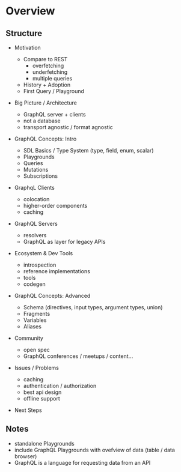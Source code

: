 # Overview

## Structure

- Motivation
    - Compare to REST 
        - overfetching 
        - underfetching
        - multiple queries
    - History + Adoption
    - First Query / Playground
- Big Picture / Architecture
    - GraphQL server + clients
    - not a database
    - transport agnostic / format agnostic
- GraphQL Concepts: Intro
    - SDL Basics / Type System (type, field, enum, scalar)
    - Playgrounds
    - Queries
    - Mutations
    - Subscriptions

- GraphqL Clients
    - colocation
    - higher-order components
    - caching
- GraphQL Servers
    - resolvers
    - GraphQL as layer for legacy APIs

- Ecosystem & Dev Tools
    - introspection
    - reference implementations
    - tools
    - codegen
- GraphQL Concepts: Advanced
    - Schema (directives, input types, argument types, union)
    - Fragments
    - Variables
    - Aliases
    
- Community
    - open spec
    - GraphQL conferences / meetups / content...

- Issues / Problems
    - caching
    - authentication / authorization
    - best api design
    - offline support

- Next Steps
  
## Notes

- standalone Playgrounds
- include GraphQL Playgrounds with ovefview of data (table / data browser)
- GraphQL is a language for requesting data from an API
